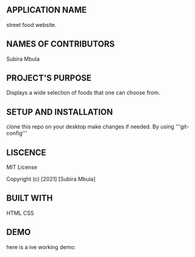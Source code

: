 ## APPLICATION NAME
street food website.

## NAMES OF CONTRIBUTORS
Subira Mbula

## PROJECT'S PURPOSE
Displays a wide selection of foods that one can choose from.

## SETUP AND INSTALLATION
clone this repo on your desktop make changes if needed. By using '''git-config'''

## LISCENCE
MIT License

Copyright (c) [2021] [Subira Mbula]

## BUILT WITH
HTML
CSS

## DEMO
here is a ive working demo: 
